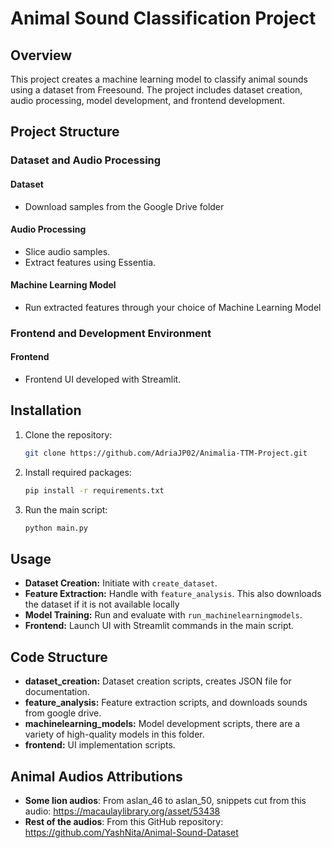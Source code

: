 # Animal Sound Classification Project

## Overview
This project creates a machine learning model to classify animal sounds using a dataset from Freesound. The project includes dataset creation, audio processing, model development, and frontend development.

## Project Structure

### Dataset and Audio Processing
#### Dataset
- Download samples from the Google Drive folder

#### Audio Processing
- Slice audio samples.
- Extract features using Essentia.

#### Machine Learning Model
- Run extracted features through your choice of Machine Learning Model

### Frontend and Development Environment
#### Frontend
- Frontend UI developed with Streamlit.

## Installation
1. Clone the repository:
    ```bash
    git clone https://github.com/AdriaJP02/Animalia-TTM-Project.git
    ```

2. Install required packages:
    ```bash
    pip install -r requirements.txt
    ```

3. Run the main script:
    ```bash
    python main.py
    ```

## Usage
- **Dataset Creation:** Initiate with `create_dataset`.
- **Feature Extraction:** Handle with `feature_analysis`. This also downloads the dataset if it is not available locally
- **Model Training:** Run and evaluate with `run_machinelearningmodels`.
- **Frontend:** Launch UI with Streamlit commands in the main script.

## Code Structure
- **dataset_creation:** Dataset creation scripts, creates JSON file for documentation.
- **feature_analysis:** Feature extraction scripts, and downloads sounds from google drive.
- **machinelearning_models:** Model development scripts, there are a variety of high-quality models in this folder.
- **frontend:** UI implementation scripts.

## Animal Audios Attributions
- **Some lion audios**: From aslan_46 to aslan_50, snippets cut from this audio: https://macaulaylibrary.org/asset/53438
- **Rest of the audios**: From this GitHub repository: https://github.com/YashNita/Animal-Sound-Dataset
